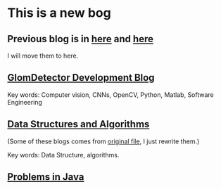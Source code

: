 # This is a new bog
## Previous blog is in [here](https://github.com/ChenxiiGuo/DataStructure-Algorithm) and [here](https://github.com/ChenxiiGuo/learningNotes)
I will move them to here.

## [GlomDetector Development Blog](https://github.com/ChenxiiGuo/chenxiiguo.github.io/blob/master/GlomDetector.md)

Key words: Computer vision, CNNs, OpenCV, Python, Matlab, Software Engineering

## [Data Structures and Algorithms](https://github.com/ChenxiiGuo/chenxiiguo.github.io/blob/master/datastructure/DataStructure.md)
(Some of these blogs comes from [original file](https://github.com/ChenxiiGuo/DataStructure-Algorithm), I just rewrite them.)

Key words: Data Structure, algorithms.

## [Problems in Java](https://github.com/ChenxiiGuo/chenxiiguo.github.io/blob/master/languages/JavaProblems.md)
